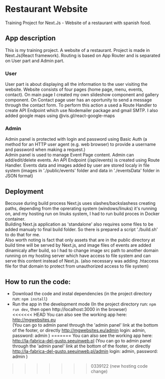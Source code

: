 # Restaurant Website

Training Project for Next.Js - Website of a restaurant with spanish food.

## App description

This is my training project. A website of a restaurant. Project is made in Next.Js(React framework). Routing is based on App Router and is separated on User part and Admin part.

### User

User part is about displaying all the information to the user visiting the website.
Website consists of four pages (home page, menu, events, contact).
On main page I created my own slideshow component and gallery component. 
On Contact page user has an oportunity to send a message through the contact form. To perform this action a used a Route Handler to create API Endpoint which use Nodemailer package and gmail SMTP. I also added google maps using @vis.gl/react-google-maps

### Admin

Admin panel is protected with login and password using Basic Auth (a method for an HTTP user agent (e.g. web browser) to provide a username and password when making a request.)  
Admin panel is used to manage Event Page content. Admin can add/edit/delete events. An API Endpoint (/api/events) is created using Route Handler. Events data and images added by user are stored localy in file system (images in './public/events' folder and data in './eventsData' folder in JSON format)

## Deployment
Becouse during build process Next.js uses slashes/backslashess creating paths, depending from the oprerating system (windows/linuks) it's running on, and my hosting run on linuks system, I had to run build proces in Docker container.  
Building Next.js application as 'standalone' also requires some files to be added manualy to final build folder. So there is prepared a script './build.sh' to do that for me.  
Also worth noting is fact that only assets that are in the public directory at build time will be served by Next.js, and image files of events are added dinamicaly after build, so I had to change image src path to another domain running on my hosting server which have access to file system and can serve this content instead of Next.js. (also necessary was adding .htaccess file for that domain to protect from unauthorized access to file system)

## How to run the code:

* Download the code and instal dependencies (in the project directory run: `npm install`)
* Run the app in the development mode (In the project directory run: `npm run dev`, then open http://localhost:3000 in the browser)  
<<<<<<< HEAD
You can also see the working app here: http://mgwebsites.eu  
(You can go to admin panel through the 'admin panel' link at the bottom of the footer, or directly http://mgwebsites.eu/admin login: admin, password: admin )
=======
You can also see the working app here: http://la-fabrica-del-gusto.seeuinweb.pl
(You can go to admin panel through the 'admin panel' link at the bottom of the footer, or directly http://la-fabrica-del-gusto.seeuinweb.pl/admin login: admin, password: admin )
>>>>>>> 0339122 (new hosting code change)
